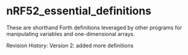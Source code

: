 # nRF52_essential_definitions
These are shorthand Forth definitions leveraged by other programs for manipulating variables and one-dimensional arrays.

Revision History:
Version 2: added more definitions
